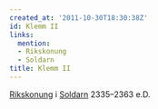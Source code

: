 ```yaml
---
created_at: '2011-10-30T18:30:38Z'
id: Klemm II
links:
  mention:
  - Rikskonung
  - Soldarn
title: Klemm II
---
```


[Rikskonung] i [Soldarn] 2335–2363 e.D.

  [Rikskonung]: Rikskonung
  [Soldarn]: Soldarn
